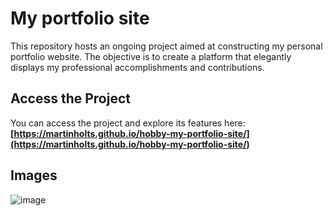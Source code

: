 # My portfolio site

This repository hosts an ongoing project aimed at constructing my personal portfolio website. The objective is to create a platform that elegantly displays my professional accomplishments and contributions.

## Access the Project

You can access the project and explore its features here: **[https://martinholts.github.io/hobby-my-portfolio-site/](https://martinholts.github.io/hobby-my-portfolio-site/)**

## Images

![image](https://github.com/MartinHolts/hobby-my-portfolio-site/assets/16961661/4f66de02-9a02-4cbb-91aa-b81a44b85b21)
 

